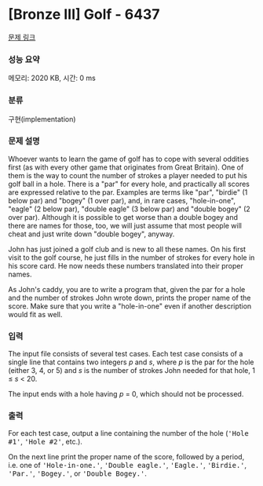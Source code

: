 # [Bronze III] Golf - 6437 

[문제 링크](https://www.acmicpc.net/problem/6437) 

### 성능 요약

메모리: 2020 KB, 시간: 0 ms

### 분류

구현(implementation)

### 문제 설명

<p>Whoever wants to learn the game of golf has to cope with several oddities first (as with every other game that originates from Great Britain). One of them is the way to count the number of strokes a player needed to put his golf ball in a hole. There is a "par" for every hole, and practically all scores are expressed relative to the par. Examples are terms like "par", "birdie" (1 below par) and "bogey" (1 over par), and, in rare cases, "hole-in-one", "eagle" (2 below par), "double eagle" (3 below par) and "double bogey" (2 over par). Although it is possible to get worse than a double bogey and there are names for those, too, we will just assume that most people will cheat and just write down "double bogey", anyway.</p>

<p>John has just joined a golf club and is new to all these names. On his first visit to the golf course, he just fills in the number of strokes for every hole in his score card. He now needs these numbers translated into their proper names.</p>

<p>As John's caddy, you are to write a program that, given the par for a hole and the number of strokes John wrote down, prints the proper name of the score. Make sure that you write a "hole-in-one" even if another description would fit as well.</p>

### 입력 

 <p>The input file consists of several test cases. Each test case consists of a single line that contains two integers <i>p</i> and <i>s</i>, where <i>p</i> is the par for the hole (either 3, 4, or 5) and <i>s</i> is the number of strokes John needed for that hole, 1 ≤ <i>s</i> < 20.</p>

<p>The input ends with a hole having <i>p </i>= 0, which should not be processed.</p>

### 출력 

 <p>For each test case, output a line containing the number of the hole (<tt>'Hole #1'</tt>, <tt>'Hole #2'</tt>, etc.).</p>

<p>On the next line print the proper name of the score, followed by a period, i.e. one of <tt>'Hole-in-one.'</tt>, <tt>'Double eagle.'</tt>, <tt>'Eagle.'</tt>, <tt>'Birdie.'</tt>, <tt>'Par.'</tt>, <tt>'Bogey.'</tt>, or <tt>'Double Bogey.'</tt>.</p>

